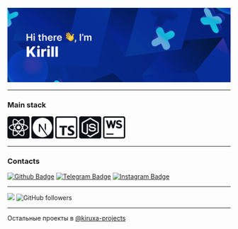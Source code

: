<img src="./img/header.png" /></h1>

<hr/>

<h3>Main stack</h3>
<p><img alt="ReactJS" width="50px" src="/img/img.png"/>&nbsp;<img alt="NextJS" width="50px" src="/img/img_1.png"/>&nbsp;<img alt="TypeScript" width="50px" src="/img/img_2.png"/>&nbsp;<img alt="NodeJS" width="50px" src="/img/img_3.png"/>&nbsp;<img alt="WebStorm" width="50px" src="/img/img_4.png"/></p>

<hr/>

<h3>Contacts</h3>

<a href="https://github.com/baikinkirill"><img src="https://img.shields.io/badge/Github-red?logo=Github&logoColor=white&style=for-the-badge" alt="Github Badge"/></a>
<a href="https://t.me/baikinkirill"><img src="https://img.shields.io/badge/Telegram-8cf?logo=Telegram&logoColor=white&style=for-the-badge" alt="Telegram Badge"/></a>
<a href="https://instagram.com/baikinkirill"><img src="https://img.shields.io/badge/Instagram-E4405F?style=for-the-badge&logo=instagram&logoColor=white" alt="Instagram Badge"/></a>

<hr/>

![](https://komarev.com/ghpvc/?username=baikinkirill)
![GitHub followers](https://img.shields.io/github/followers/baikinkirill?style=social)

<hr/>

Остальные проекты в [@kiruxa-projects](https://github.com/kiruxa-projects)
